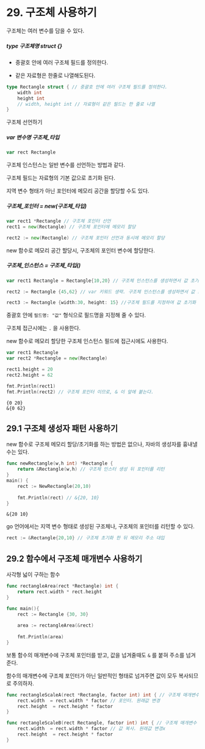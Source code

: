 # 29. 구조체 사용하기

구조체는 여러 변수를 담을 수 있다.

##### type 구조체명 struct {}

- 중괄호 안에 여러 구조체 필드를 정의한다. 

- 같은 자료형은 한줄로 나열해도된다.

```go
type Rectangle struct { // 중괄호 안에 여러 구조체 필드를 정의한다. 
    width int
    height int
    // width, height int // 자료형이 같은 필드는 한 줄로 나열
}
```



구조체 선언하기

##### var 변수명 구조체_타입

```go
var rect Rectangle
```

구조체 인스턴스는 일반 변수를 선언하는 방법과 같다. 

구조체 필드는 자료형의 기본 값으로 초기화 된다. 

지역 변수 형태가 아닌 포인터에 메모리 공간을 할당할 수도 있다.

##### 구조체_포인터 = new(구조체_타입)

```go
var rect1 *Rectangle // 구조체 포인터 선언
rect1 = new(Rectangle) // 구조체 포인터에 메모리 할당

rect2 := new(Rectangle) // 구조체 포인터 선언과 동시에 메모리 할당 
```

new 함수로 메모리 공간 할당시, 구조체의 포인터 변수에 할당한다. 



##### 구조체_인스턴스 = 구조체_타입()

```go
var rect1 Rectangle = Rectangle{10,20} // 구조체 인스턴스를 생성하면서 값 초기화

rect2 := Rectangle {45,62} // var 키워드 생략. 구조체 인스턴스를 생성하면서 값 초기화

rect3 := Rectangle {width:30, height: 15} //구조체 필드를 지정하여 값 초기화 
```

중괄호 안에 `필드명: "값"` 형식으로 필드명을 지정해 줄 수 있다.

구조체 접근시에는 `.`  을 사용한다.

new 함수로 메모리 할당한 구조체 인스턴스 필드에 접근시에도 사용한다. 

```go
var rect1 Rectangle 
var rect2 *Rectangle = new(Rectangle)

rect1.height = 20
rect2.height = 62

fmt.Println(rect1)
fmt.Println(rect2) // 구조체 포인터 이므로, & 이 앞에 붙는다.
```

```rect2(
{0 20}
&{0 62}
```



## 29.1 구조체 생성자 패턴 사용하기

new 함수로 구조체 메모리 할당/초기화를 하는 방법은 없으나, 자바의 생성자를 흉내낼 수는 있다.

```go
func newRectangle(w,h int) *Rectangle {
    return &Rectangle(w,h) // 구조체 인스터 생성 뒤 포인터를 리턴
}
main() {
    rect := NewRectangle(20,10)
    
    fmt.Println(rect) // &{20, 10}
}
```

```
&{20 10}
```

go 언어에서는 지역 변수 형태로 생성된 구조체나, 구조체의 포인터를 리턴할 수 있다. 

```go
rect := &Rectangle{20,10} // 구조체 초기화 한 뒤 메모리 주소 대입 
```





## 29.2 함수에서 구조체 매개변수 사용하기

사각형 넓이 구하는 함수

```go
func rectangleArea(rect *Rectangle) int {
    return rect.width * rect.height
}

func main(){
    rect := Rectangle {30, 30}
    
    area := rectangleArea(&rect)
    
    fmt.Println(area)
}
```

보통 함수의 매개변수에 구조체 포인터를 받고, 값을 넙겨줄때도 `&` 를 붙혀 주소를 넘겨준다.



함수의 매개변수에 구조체 포인터가 아닌 일반적인 형태로 넘겨주면 값이 모두 복사되므로 주의하자.



```go
func rectangleScaleA(rect *Rectangle, factor int) int { // 구조체 매개변수 받기 
    rect.width  = rect.width * factor // 포인터. 원래값 변경
    rect.height  = rect.height * factor  
}

func rectangleScaleB(rect Rectangle, factor int) int { // 구조체 매개변수 받기 
    rect.width  = rect.width * factor // 값 복사. 원래값 변경x
    rect.height  = rect.height * factor  
}
```

